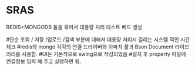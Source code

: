 # SRAS
REDIS+MONGODB 둘을 묶어서 대용량 처리 테스트 베드 생성

#단순 조회 / 저장 /업로드 /검색 부분에 대해서 대용량 처리시 걸리는 시스템 적인 시간 체크
#redis와 mongo 각각의 연결 드라이버와 아파치 풀과 Bson Document 라이브러리를 사용함.
#UI는 기본적으로 swing으로 작성되었음
#설치 후 property 파일에 연결정보 입력 해 주고 실행하면 됨.
